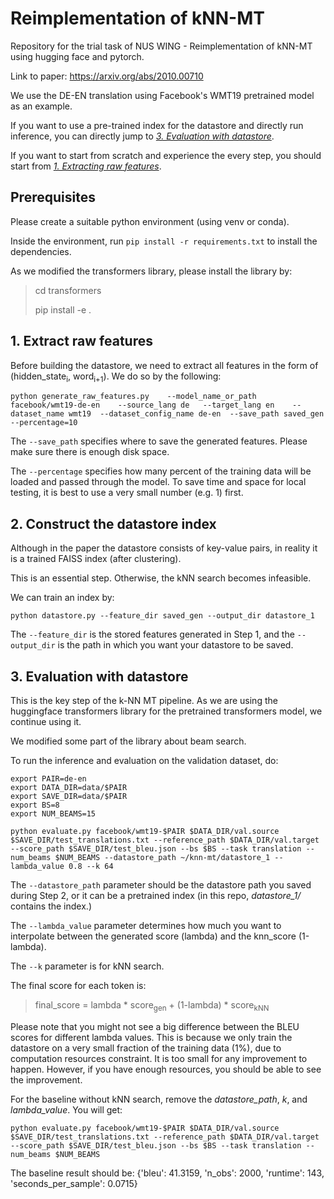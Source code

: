 # Reimplementation of kNN-MT
Repository for the trial task of NUS WING - Reimplementation of kNN-MT using hugging face and pytorch. 

Link to paper: https://arxiv.org/abs/2010.00710

We use the DE-EN translation using Facebook's WMT19 pretrained model as an example. 

If you want to use a pre-trained index for the datastore and directly run inference, you can directly jump to _[3. Evaluation with datastore](https://github.com/tongyao-zhu/knn-mt-reimplement#3-evaluation-with-datastore)_. 

If you want to start from scratch and experience the every step, you should start from _[1. Extracting raw features](https://github.com/tongyao-zhu/knn-mt-reimplement#1-extract-raw-features)_.

## Prerequisites
Please create a suitable python environment (using venv or conda). 

Inside the environment, run `pip install -r requirements.txt` to install the dependencies.

As we modified the transformers library, please install the library by:

> cd transformers
> 
> pip install -e .



## 1. Extract raw features 
Before building the datastore, we need to extract all features in the form of (hidden_state<sub>i</sub>, word<sub>i+1</sub>). 
We do so by the following: 

`python generate_raw_features.py   
--model_name_or_path facebook/wmt19-de-en   
--source_lang de  
--target_lang en   
--dataset_name wmt19 
--dataset_config_name de-en 
--save_path saved_gen
--percentage=10`

The `--save_path` specifies where to save the generated features. Please make sure there is enough disk space.

The `--percentage` specifies how many percent of the training data will be loaded and passed through the model. To save time and space for local testing, it is best to use a very small number (e.g. 1) first. 

## 2. Construct the datastore index
Although in the paper the datastore consists of key-value pairs, in reality it is a trained FAISS index (after clustering).

This is an essential step. Otherwise, the kNN search becomes infeasible. 

We can train an index by: 


`python datastore.py --feature_dir saved_gen --output_dir datastore_1
`

The `--feature_dir` is the stored features generated in Step 1, and the `--output_dir` is the path in which you want your datastore to be saved. 

## 3. Evaluation with datastore

This is the key step of the k-NN MT pipeline. As we are using the huggingface transformers library for the pretrained transformers model, we continue using it. 

We modified some part of the library about beam search. 

To run the inference and evaluation on the validation dataset, do: 

```
export PAIR=de-en
export DATA_DIR=data/$PAIR
export SAVE_DIR=data/$PAIR
export BS=8
export NUM_BEAMS=15

python evaluate.py facebook/wmt19-$PAIR $DATA_DIR/val.source $SAVE_DIR/test_translations.txt --reference_path $DATA_DIR/val.target --score_path $SAVE_DIR/test_bleu.json --bs $BS --task translation --num_beams $NUM_BEAMS --datastore_path ~/knn-mt/datastore_1 --lambda_value 0.8 --k 64
```

The `--datastore_path` parameter should be the datastore path you saved during Step 2, or it can be a pretrained index (in this repo, _datastore_1/_ contains the index.)

The `--lambda_value` parameter determines how much you want to interpolate between the generated score (lambda) and the knn_score (1-lambda). 

The `--k` parameter is for kNN search. 

The final score for each token is:

>final_score = lambda * score<sub>gen</sub> + (1-lambda) * score<sub>kNN</sub>


Please note that you might not see a big difference between the BLEU scores for different lambda values. This is because we only train the datastore on a very small fraction of the training data (1%), due to computation resources constraint. 
It is too small for any improvement to happen. However, if you have enough resources, you should be able to see the improvement. 


For the baseline without kNN search, remove the _datastore_path_, _k_, and _lambda_value_. You will get: 

`
python evaluate.py facebook/wmt19-$PAIR $DATA_DIR/val.source $SAVE_DIR/test_translations.txt --reference_path $DATA_DIR/val.target --score_path $SAVE_DIR/test_bleu.json --bs $BS --task translation --num_beams $NUM_BEAMS
`

The baseline result should be:
{'bleu': 41.3159, 'n_obs': 2000, 'runtime': 143, 'seconds_per_sample': 0.0715}
